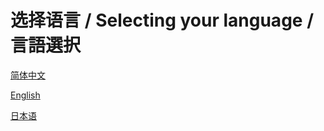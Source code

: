 # 选择语言 / Selecting your language / 言語選択

[简体中文](https://github.com/lllyasviel/MangaCraft/blob/master/readme_zh.md)

[English](https://github.com/lllyasviel/MangaCraft/blob/master/readme_en.md)

[日本语](https://github.com/lllyasviel/MangaCraft/blob/master/readme_ja.md)

